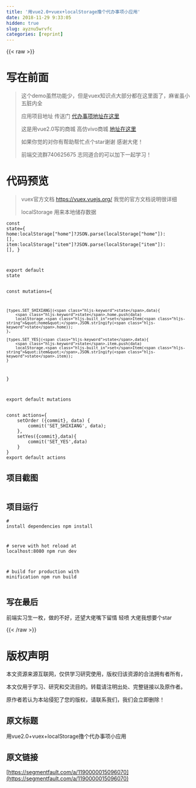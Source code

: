 ```yaml
---
title: '用vue2.0+vuex+localStorage撸个代办事项小应用' 
date: 2018-11-29 9:33:05
hidden: true
slug: ayznu5wrvfc
categories: [reprint]
---
```


{{< raw >}}

                    
<h1 id="articleHeader0">&#x5199;&#x5728;&#x524D;&#x9762;</h1>
<blockquote>&#x8FD9;&#x4E2A;demo&#x867D;&#x7136;&#x529F;&#x80FD;&#x5C11;&#xFF0C;&#x4F46;&#x662F;vuex&#x77E5;&#x8BC6;&#x70B9;&#x5927;&#x90E8;&#x5206;&#x90FD;&#x5728;&#x8FD9;&#x91CC;&#x9762;&#x4E86;&#xFF0C;&#x9EBB;&#x96C0;&#x867D;&#x5C0F; &#x4E94;&#x810F;&#x5185;&#x5168;<p>&#x5E94;&#x7528;&#x9879;&#x76EE;&#x5730;&#x5740; &#x4F20;&#x9001;&#x95E8; <a href="https://github.com/Mynameisfwk/vue-Todo-list" rel="nofollow noreferrer" target="_blank">&#x4EE3;&#x529E;&#x4E8B;&#x9879;&#x5730;&#x5740;&#x5728;&#x8FD9;&#x91CC;</a></p>
<p>&#x8FD9;&#x662F;&#x7528;vue2.0&#x5199;&#x7684;&#x5546;&#x57CE; &#x9AD8;&#x4EFF;vivo&#x5546;&#x57CE; <a href="https://github.com/Mynameisfwk/vivo-shop" rel="nofollow noreferrer" target="_blank">&#x5730;&#x5740;&#x5728;&#x8FD9;&#x91CC;</a></p>
<p>&#x5982;&#x679C;&#x4F60;&#x89C9;&#x7684;&#x5BF9;&#x4F60;&#x6709;&#x5E2E;&#x52A9;&#x5E2E;&#x5FD9;&#x70B9;&#x4E2A;star&#x8C22;&#x8C22; &#x611F;&#x8C22;&#x5927;&#x4F6C;&#xFF01;</p>
<p>&#x524D;&#x7AEF;&#x4EA4;&#x6D41;&#x7FA4;740625675 &#x5FD7;&#x540C;&#x9053;&#x5408;&#x7684;&#x53EF;&#x4EE5;&#x52A0;&#x4E0B;&#x4E00;&#x8D77;&#x5B66;&#x4E60;&#xFF01;</p>
</blockquote>
<h1 id="articleHeader1">&#x4EE3;&#x7801;&#x9884;&#x89C8;</h1>
<blockquote>vuex&#x5B98;&#x65B9;&#x6587;&#x6863; <a href="https://vuex.vuejs.org/" rel="nofollow noreferrer" target="_blank">https://vuex.vuejs.org/</a> &#x6211;&#x89C9;&#x7684;&#x5B98;&#x65B9;&#x6587;&#x6863;&#x8BF4;&#x660E;&#x5F88;&#x8BE6;&#x7EC6;<p>localStorage &#x7528;&#x6765;&#x672C;&#x5730;&#x50A8;&#x5B58;&#x6570;&#x636E;</p>
</blockquote>
<div class="widget-codetool" style="display:none;">
      <div class="widget-codetool--inner">
      <span class="selectCode code-tool" data-toggle="tooltip" data-placement="top" title="" data-original-title="&#x5168;&#x9009;"></span>
      <span type="button" class="copyCode code-tool" data-toggle="tooltip" data-placement="top" data-clipboard-text="const state={
    home:localStorage[&quot;home&quot;]?JSON.parse(localStorage[&quot;home&quot;]): [],
    item:localStorage[&quot;item&quot;]?JSON.parse(localStorage[&quot;item&quot;]): [],
}

export default state
" title="" data-original-title="&#x590D;&#x5236;"></span>
      <span type="button" class="saveToNote code-tool" data-toggle="tooltip" data-placement="top" title="" data-original-title="&#x653E;&#x8FDB;&#x7B14;&#x8BB0;"></span>
      </div>
      </div><pre class="hljs pf"><code>const <span class="hljs-keyword">state</span>={
    home:localStorage[<span class="hljs-string">&quot;home&quot;</span>]?JSON.parse(localStorage[<span class="hljs-string">&quot;home&quot;</span>]): [],
    item:localStorage[<span class="hljs-string">&quot;item&quot;</span>]?JSON.parse(localStorage[<span class="hljs-string">&quot;item&quot;</span>]): [],
}

export <span class="hljs-keyword">default</span> <span class="hljs-keyword">state</span>
</code></pre>
<div class="widget-codetool" style="display:none;">
      <div class="widget-codetool--inner">
      <span class="selectCode code-tool" data-toggle="tooltip" data-placement="top" title="" data-original-title="&#x5168;&#x9009;"></span>
      <span type="button" class="copyCode code-tool" data-toggle="tooltip" data-placement="top" data-clipboard-text="const mutations={
    
    [types.SET_SHIXIANG](state,data){
        state.home.push(data)
        localStorage.setItem(&quot;home&quot;,JSON.stringify(state.home));
    },
   
    [types.SET_YES](state,data){
        state.item.push(data)
        localStorage.setItem(&quot;item&quot;,JSON.stringify(state.item));
    }
}

export default mutations
" title="" data-original-title="&#x590D;&#x5236;"></span>
      <span type="button" class="saveToNote code-tool" data-toggle="tooltip" data-placement="top" title="" data-original-title="&#x653E;&#x8FDB;&#x7B14;&#x8BB0;"></span>
      </div>
      </div><pre class="hljs pf"><code>const mutations={
    
    [types.SET_SHIXIANG](<span class="hljs-keyword">state</span>,data){
        <span class="hljs-keyword">state</span>.home.push(data)
        localStorage.<span class="hljs-built_in">set</span>Item(<span class="hljs-string">&quot;home&quot;</span>,JSON.stringify(<span class="hljs-keyword">state</span>.home));
    },
   
    [types.SET_YES](<span class="hljs-keyword">state</span>,data){
        <span class="hljs-keyword">state</span>.item.push(data)
        localStorage.<span class="hljs-built_in">set</span>Item(<span class="hljs-string">&quot;item&quot;</span>,JSON.stringify(<span class="hljs-keyword">state</span>.item));
    }
}

export <span class="hljs-keyword">default</span> mutations
</code></pre>
<div class="widget-codetool" style="display:none;">
      <div class="widget-codetool--inner">
      <span class="selectCode code-tool" data-toggle="tooltip" data-placement="top" title="" data-original-title="&#x5168;&#x9009;"></span>
      <span type="button" class="copyCode code-tool" data-toggle="tooltip" data-placement="top" data-clipboard-text="const actions={
    setOrder ({commit}, data) {
        commit(&apos;SET_SHIXIANG&apos;, data);
    },
    setYes({commit},data){
        commit(&apos;SET_YES&apos;,data)
    }
}
export default actions
" title="" data-original-title="&#x590D;&#x5236;"></span>
      <span type="button" class="saveToNote code-tool" data-toggle="tooltip" data-placement="top" title="" data-original-title="&#x653E;&#x8FDB;&#x7B14;&#x8BB0;"></span>
      </div>
      </div><pre class="hljs haskell"><code><span class="hljs-title">const</span> actions={
    setOrder ({commit}, <span class="hljs-class"><span class="hljs-keyword">data</span>) {
        <span class="hljs-title">commit</span>(&apos;<span class="hljs-type">SET_SHIXIANG</span>&apos;, <span class="hljs-title">data</span>);
    },</span>
    setYes({commit},<span class="hljs-class"><span class="hljs-keyword">data</span>){
        <span class="hljs-title">commit</span>(&apos;<span class="hljs-type">SET_YES</span>&apos;,<span class="hljs-title">data</span>)
    }</span>
}
<span class="hljs-title">export</span> <span class="hljs-keyword">default</span> actions
</code></pre>
<h2 id="articleHeader2">&#x9879;&#x76EE;&#x622A;&#x56FE;</h2>
<p><span class="img-wrap"><img data-src="https://user-gold-cdn.xitu.io/2018/5/30/163aec35481bb6f5?w=361&amp;h=640&amp;f=png&amp;s=20853" src="https://static.alili.techhttps://user-gold-cdn.xitu.io/2018/5/30/163aec35481bb6f5?w=361&amp;h=640&amp;f=png&amp;s=20853" alt="" title="" style="cursor: pointer; display: inline;"></span><br><span class="img-wrap"><img data-src="https://user-gold-cdn.xitu.io/2018/5/30/163aec3a4883a6a6?w=361&amp;h=640&amp;f=png&amp;s=21366" src="https://static.alili.techhttps://user-gold-cdn.xitu.io/2018/5/30/163aec3a4883a6a6?w=361&amp;h=640&amp;f=png&amp;s=21366" alt="" title="" style="cursor: pointer; display: inline;"></span></p>
<h2 id="articleHeader3">&#x9879;&#x76EE;&#x8FD0;&#x884C;</h2>
<div class="widget-codetool" style="display:none;">
      <div class="widget-codetool--inner">
      <span class="selectCode code-tool" data-toggle="tooltip" data-placement="top" title="" data-original-title="&#x5168;&#x9009;"></span>
      <span type="button" class="copyCode code-tool" data-toggle="tooltip" data-placement="top" data-clipboard-text="# install dependencies
npm install

# serve with hot reload at localhost:8080
npm run dev

# build for production with minification
npm run build" title="" data-original-title="&#x590D;&#x5236;"></span>
      <span type="button" class="saveToNote code-tool" data-toggle="tooltip" data-placement="top" title="" data-original-title="&#x653E;&#x8FDB;&#x7B14;&#x8BB0;"></span>
      </div>
      </div><pre class="bash hljs"><code class="bash"><span class="hljs-comment"># install dependencies</span>
npm install

<span class="hljs-comment"># serve with hot reload at localhost:8080</span>
npm run dev

<span class="hljs-comment"># build for production with minification</span>
npm run build</code></pre>
<h2 id="articleHeader4">&#x5199;&#x5728;&#x6700;&#x540E;</h2>
<p>&#x524D;&#x7AEF;&#x5B9E;&#x4E60;&#x751F;&#x4E00;&#x679A;&#xFF0C;&#x505A;&#x7684;&#x4E0D;&#x597D;&#xFF0C;&#x8FD8;&#x671B;&#x5927;&#x4F6C;&#x5634;&#x4E0B;&#x7559;&#x60C5; &#x8F7B;&#x55B7; &#x5927;&#x4F6C;&#x6211;&#x60F3;&#x8981;&#x4E2A;star<br><span class="img-wrap"><img data-src="https://user-gold-cdn.xitu.io/2018/5/17/1636bde1d014d991?w=198&amp;h=198&amp;f=jpeg&amp;s=3630" src="https://static.alili.techhttps://user-gold-cdn.xitu.io/2018/5/17/1636bde1d014d991?w=198&amp;h=198&amp;f=jpeg&amp;s=3630" alt="" title="" style="cursor: pointer; display: inline;"></span></p>

                
{{< /raw >}}

# 版权声明
本文资源来源互联网，仅供学习研究使用，版权归该资源的合法拥有者所有，

本文仅用于学习、研究和交流目的。转载请注明出处、完整链接以及原作者。

原作者若认为本站侵犯了您的版权，请联系我们，我们会立即删除！

## 原文标题
用vue2.0+vuex+localStorage撸个代办事项小应用

## 原文链接
[https://segmentfault.com/a/1190000015096070](https://segmentfault.com/a/1190000015096070)

